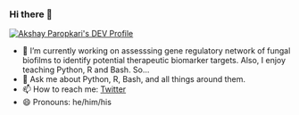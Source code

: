 ### Hi there 👋

<!--
**akshayparopkari/akshayparopkari** is a ✨ _special_ ✨ repository because its `README.md` (this file) appears on your GitHub profile.

Here are some ideas to get you started:

- 🔭 I’m currently working on ...
- 💬 Ask me about ...
- 📫 How to reach me: ...
- 😄 Pronouns: ...
- ⚡ Fun fact: ...
-->

[![Akshay Paropkari's DEV Profile](https://d2fltix0v2e0sb.cloudfront.net/dev-badge.svg)](https://dev.to/akshayparopkari)
- 🔭 I’m currently working on assesssing gene regulatory network of fungal biofilms to identify potential therapeutic biomarker targets. Also, I enjoy teaching Python, R and Bash. So...
- 💬 Ask me about Python, R, Bash, and all things around them. 
- 📫 How to reach me: [Twitter](https://twitter.com/akshayparopkari)
- 😄 Pronouns: he/him/his
